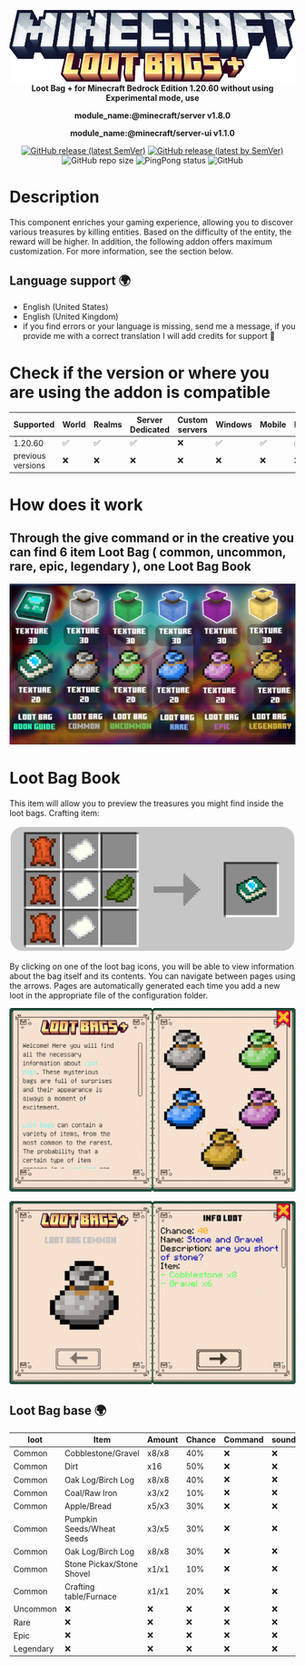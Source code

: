 <p align="center">
     <a href="https://github.com/DeathAruban/Loot-Bag">
		<img src="https://github.com/DeathAruban/Loot-Bag/blob/main/img/loot_bag_mcbe.png" loading="eager" />
	</a><br>
	<b>Loot Bag + for Minecraft Bedrock Edition 1.20.60 without using Experimental mode, use</b></p>
 <p align="center"><b>module_name:@minecraft/server v1.8.0</b></p>
 <p align="center"><b>module_name:@minecraft/server-ui v1.1.0</b></p>
<p align="center">
	<a href="https://github.com/DeathAruban/Lore-Item-MCBE/releases/latest"><img alt="GitHub release (latest SemVer)" src="https://img.shields.io/github/v/release/DeathAruban/Loot-Bag?label=release&sort=semver"></a>
	<a href="https://github.com/DeathAruban/Lore-Item-MCBE/releases/latest"><img alt="GitHub release (latest by SemVer)" src="https://img.shields.io/github/downloads/DeathAruban/Loot-Bag/latest/total?sort=semver"></a>
<img alt="GitHub repo size" src="https://img.shields.io/github/repo-size/DeathAruban/Loot-Bag">
<img alt="PingPong status" src="https://img.shields.io/pingpong/status/sp_7b7ce509b36c47ee9b20d041d018dc0a">
<img alt="GitHub" src="https://img.shields.io/github/license/DeathAruban/Loot-Bag">
</p>

# Description
This component enriches your gaming experience, allowing you to discover various treasures by killing entities. Based on the difficulty of the entity, the reward will be higher. In addition, the following addon offers maximum customization. For more information, see the section below.

## Language support 🌍
- English (United States)
- English (United Kingdom)
- if you find errors or your language is missing, send me a message, if you provide me with a correct translation I will add credits for support 🤝

# Check if the version or where you are using the addon is compatible

| Supported | World | Realms |Server Dedicated | Custom servers | Windows | Mobile | PS4/PS5 | Xbox | Nintendo Switch |
| ------- | ------------------ | ------------------ | ------------------ | ------------------ | ------------------ | ------------------ | ------------------ | ------------------ | ------------------ |
| 1.20.60   |:white_check_mark: | :white_check_mark: | :white_check_mark: | :x: | :white_check_mark: | :white_check_mark: | :white_check_mark: | :white_check_mark: | :white_check_mark: |
| previous versions   | :x:  | :x: | :x: | :x: | :x: | :x: | :x: | :x: | :x: | :x: | 

# How does it work
## Through the give command or in the creative you can find 6 item  Loot Bag ( common, uncommon, rare, epic, legendary ), one Loot Bag Book

<p align="center">
 <img src="https://github.com/DeathAruban/Loot-Bag/blob/main/img/loot_bag_item.png" loading="eager" />
</p>

# Loot Bag Book
This item will allow you to preview the treasures you might find inside the loot bags.
Crafting item: 
<p align="center"><img src="https://github.com/DeathAruban/Loot-Bag/blob/main/img/crafting_book.png" loading="eager" /></p>
By clicking on one of the loot bag icons, you will be able to view information about the bag itself and its contents. You can navigate between pages using the arrows. Pages are automatically generated each time you add a new loot in the appropriate file of the configuration folder.
<p align="center"><img src="https://github.com/DeathAruban/Loot-Bag/blob/main/img/loot_bag_page.png" loading="eager" /></p>
<p align="center"><img src="https://github.com/DeathAruban/Loot-Bag/blob/main/img/loot_bag_content.png" loading="eager" /></p>

## Loot Bag base 🌍
| loot | Item | Amount |  Chance | Command | sound | effect | message | particles | effect |
| ------- | ------------------ | ------------------ | ------------------ | ------------------ | ------------------ | ------------------ | ------------------ | ------------------ | ------------------ |     
| Common  | Cobblestone/Gravel | x8/x8 | 40% | :x: | :x: | :x: | :x: | :x: | :x: | :x: | :x: | :x: | :x: |
| Common  | Dirt | x16 | 50% | :x: | :x: | :x: | :x: | :x: | :x: | :x: | :x: | :x: | :x: |
| Common  | Oak Log/Birch Log | x8/x8 | 40% | :x: | :x: | :x: | :x: | :x: | :x: | :x: | :x: | :x: | :x: |
| Common  | Coal/Raw Iron | x3/x2 | 10% | :x: | :x: | :x: | :x: | :x: | :x: | :x: | :x: | :x: | :x: |
| Common  | Apple/Bread | x5/x3 | 30% | :x: | :x: | :x: | :x: | :x: | :x: | :x: | :x: | :x: | :x: |
| Common  | Pumpkin Seeds/Wheat Seeds | x3/x5 | 30% | :x: | :x: | :x: | :x: | :x: | :x: | :x: | :x: | :x: | :x: |
| Common  | Oak Log/Birch Log | x8/x8 | 30% | :x: | :x: | :x: | :x: | :x: | :x: | :x: | :x: | :x: | :x: |
| Common  | Stone Pickax/Stone Shovel | x1/x1 | 10% | :x: | :x: | :x: | :x: | :x: | :x: | :x: | :x: | :x: | :x: |
| Common  | Crafting table/Furnace | x1/x1 | 20% | :x: | :x: | :x: | :x: | :x: | :x: | :x: | :x: | :x: | :x: |
| Uncommon  | :x:  | :x: | :x: | :x: | :x: | :x: | :x: | :x: | :x: | :x: |
| Rare  | :x:  | :x: | :x: | :x: | :x: | :x: | :x: | :x: | :x: | :x: |
| Epic  | :x:  | :x: | :x: | :x: | :x: | :x: | :x: | :x: | :x: | :x: |
| Legendary  | :x:  | :x: | :x: | :x: | :x: | :x: | :x: | :x: | :x: | :x: |

```json5

```
